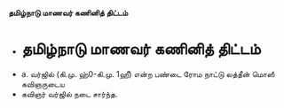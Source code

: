 **தமிழ்நாடு மாணவர் கணினித் திட்டம்**
- # தமிழ்நாடு மாணவர் கணினித் திட்டம்
- a. வர்ஜில் (கி.மு. ஹ்0-கி.மு. 1ஹீ) என்ற பண்டை ரோம நாட்டு லத்தீன் மொஸீ கவிஞருடைய
- கவிஞர் வர்ஜில் நடை சார்ந்த.

